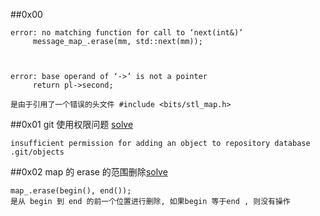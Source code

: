 ##0x00

	error: no matching function for call to ‘next(int&)’
         message_map_.erase(mm, std::next(mm));



	error: base operand of ‘->’ is not a pointer
         return pl->second;

	是由于引用了一个错误的头文件 #include <bits/stl_map.h>


##0x01 git 使用权限问题 [solve](https://stackoverflow.com/questions/6448242/git-push-error-insufficient-permission-for-adding-an-object-to-repository-datab)


	insufficient permission for adding an object to repository database .git/objects
    
##0x02 map 的 erase 的范围删除[solve](https://stackoverflow.com/questions/42139928/if-first-and-last-in-a-map-erase-range-are-equal-will-the-element-be-removed-or)
    
    map_.erase(begin(), end());
    是从 begin 到 end 的前一个位置进行删除, 如果begin 等于end , 则没有操作
